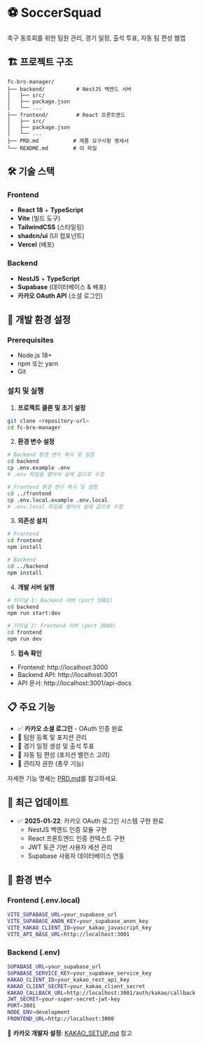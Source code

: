 # ⚽ SoccerSquad

축구 동호회를 위한 팀원 관리, 경기 일정, 출석 투표, 자동 팀 편성 웹앱

## 🏗️ 프로젝트 구조

```
fc-bro-manager/
├── backend/          # NestJS 백엔드 서버
│   ├── src/
│   ├── package.json
│   └── ...
├── frontend/         # React 프론트엔드
│   ├── src/
│   ├── package.json
│   └── ...
├── PRD.md           # 제품 요구사항 명세서
└── README.md        # 이 파일
```

## 🛠️ 기술 스택

### Frontend
- **React 18** + **TypeScript**
- **Vite** (빌드 도구)
- **TailwindCSS** (스타일링)
- **shadcn/ui** (UI 컴포넌트)
- **Vercel** (배포)

### Backend  
- **NestJS** + **TypeScript**
- **Supabase** (데이터베이스 & 배포)
- **카카오 OAuth API** (소셜 로그인)

## 🚀 개발 환경 설정

### Prerequisites
- Node.js 18+
- npm 또는 yarn
- Git

### 설치 및 실행

1. **프로젝트 클론 및 초기 설정**
```bash
git clone <repository-url>
cd fc-bro-manager
```

2. **환경 변수 설정**
```bash
# Backend 환경 변수 복사 및 설정
cd backend
cp .env.example .env
# .env 파일을 열어서 실제 값으로 수정

# Frontend 환경 변수 복사 및 설정  
cd ../frontend
cp .env.local.example .env.local
# .env.local 파일을 열어서 실제 값으로 수정
```

3. **의존성 설치**
```bash
# Frontend
cd frontend
npm install

# Backend  
cd ../backend
npm install
```

4. **개발 서버 실행**
```bash
# 터미널 1: Backend 서버 (port 3001)
cd backend
npm run start:dev

# 터미널 2: Frontend 서버 (port 3000)
cd frontend
npm run dev
```

5. **접속 확인**
- Frontend: http://localhost:3000
- Backend API: http://localhost:3001
- API 문서: http://localhost:3001/api-docs

## 📋 주요 기능

- ✅ **카카오 소셜 로그인** - OAuth 인증 완료
- 🔄 팀원 등록 및 포지션 관리
- 🔄 경기 일정 생성 및 출석 투표
- 🔄 자동 팀 편성 (포지션 밸런스 고려)
- 🔄 관리자 권한 (총무 기능)

자세한 기능 명세는 [PRD.md](./PRD.md)를 참고하세요.

## 🎯 최근 업데이트

- ✅ **2025-01-22**: 카카오 OAuth 로그인 시스템 구현 완료
  - NestJS 백엔드 인증 모듈 구현
  - React 프론트엔드 인증 컨텍스트 구현
  - JWT 토큰 기반 사용자 세션 관리
  - Supabase 사용자 데이터베이스 연동

## 🔧 환경 변수

### Frontend (.env.local)
```bash
VITE_SUPABASE_URL=your_supabase_url
VITE_SUPABASE_ANON_KEY=your_supabase_anon_key
VITE_KAKAO_CLIENT_ID=your_kakao_javascript_key
VITE_API_BASE_URL=http://localhost:3001
```

### Backend (.env)  
```bash
SUPABASE_URL=your_supabase_url
SUPABASE_SERVICE_KEY=your_supabase_service_key
KAKAO_CLIENT_ID=your_kakao_rest_api_key
KAKAO_CLIENT_SECRET=your_kakao_client_secret
KAKAO_CALLBACK_URL=http://localhost:3001/auth/kakao/callback
JWT_SECRET=your-super-secret-jwt-key
PORT=3001
NODE_ENV=development
FRONTEND_URL=http://localhost:3000
```

🔗 **카카오 개발자 설정**: [KAKAO_SETUP.md](./KAKAO_SETUP.md) 참고 